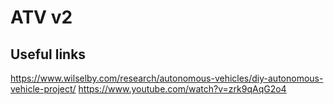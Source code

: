 # ATV v2

## Useful links
https://www.wilselby.com/research/autonomous-vehicles/diy-autonomous-vehicle-project/
https://www.youtube.com/watch?v=zrk9qAqG2o4